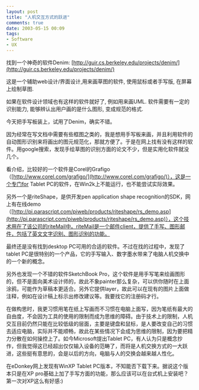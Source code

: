 ```yaml
---
layout: post
title: "人机交互方式的跃进"
comments: true
date: 2003-05-15 00:09
tags:
- Software
- UX
---
```

找到一个神奇的软件Denim: [http://guir.cs.berkeley.edu/projects/denim/](http://guir.cs.berkeley.edu/projects/denim/)  
  
这是一个辅助web设计/界面设计,用来画草图的软件, 使用鼠标或者手写版, 在屏幕上绘制草图.  
  
如果在软件设计领域也有这样的软件就好了, 例如用来画UML. 软件需要有一定的识别能力, 能够辨认出用户画的是什么图形, 变成规范的格式. 

今天把手写板装上，试用了Denim，确实不错。  
  
因为经常在写文档中需要有些框图之类的，我是想用手写板来画，并且利用软件的自动图形识别来将画出的图元规范化，那就方便了。于是在网上找有没有这样的软件。用google搜索，发现手绘草图的识别方面的论文不少，但是实用化软件就没几个。  
  
看介绍，比较好的一个软件是Corel的Grafigo（[http://www.corel.com/grafigo/](http://www.corel.com/grafigo/)），这是一个专门for Tablet PC的软件，在Win2k上不能运行，也不能尝试实际效果。  
  
另外一个是riteShape，是供开发pen application shape recognition的SDK，网上有在线demo（[http://pi.parascript.com/piweb/products/riteshape/rs_demo.asp](http://pi.parascript.com/piweb/products/riteshape/rs_demo.asp)），这个技术用在了该公司的riteMail中。riteMail是一个邮件client，提供了手写、图形邮件，包括了英文文字识别、图形识别的功能。  
  
最终还是没有找到desktop PC可用的合适的软件。不过在找的过程中，发现了tablet PC是很特别的一个产品，它的手写输入、数字墨水带来了电脑人机交换中的一个新的概念。  
  
另外也发现一个不错的软件SketchBook Pro，这个软件是用手写笔来绘画图形的，但不是面向美术设计师的，故此不象painter那么复杂，可以供你随时在上面涂鸦，可能作为草稿本更适合。另外它提供layer，故此可以在现有的图片上面做注释，例如在设计稿上标示出修改建议等。我要找它的注册码才行。  
  
在做构思时，我更习惯用笔在纸上写画而不习惯在电脑上面写，因为笔纸有最大的自由度，不会因为工具的使用的限制而成为思维的障碍。由于技术上的限制，人机交互目前仍然只能在比较低级的层面，主要是键盘和鼠标，是人要改变自己的习惯去适应电脑，实际并不能顺畅，故此在某些情况下会成为思维的限制，因为要把精力分散在如何操控上了。如今Microsoft提出Tablet PC，有人认为只是概念抄作，但我觉得这已经超出仅仅输入设备的范畴了，而将是人机交换方式的一大跃进，这些挺有意思的，会是以后的方向，电脑与人的交换会越来越人性化。  
  
在eDonkey网上发现有WinXP Tablet PC版本，不知能否下载下来。据说这个版本只是在XP pro基础上加了手写方面的功能，那么应该可以在台式机上安装吧？第一次对XP这么有好感:)  

